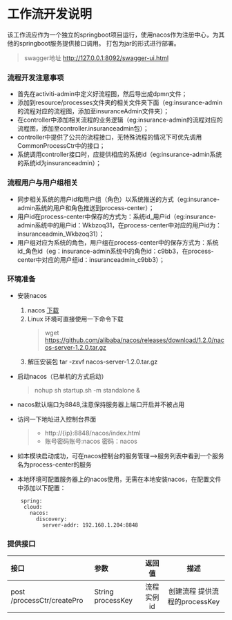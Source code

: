 # 工作流开发说明
   该工作流应作为一个独立的springboot项目运行，使用nacos作为注册中心，为其他的springboot服务提供接口调用。
   打包为jar的形式进行部署。
   > swagger地址 http://127.0.0.1:8092/swagger-ui.html

### 流程开发注意事项
* 首先在activiti-admin中定义好流程图，然后导出成dpmn文件；
* 添加到resource/processes文件夹的相关文件夹下面（eg:insurance-admin的流程对应的流程图，添加至insuranceAdmin文件夹）；
* 在controller中添加相关流程的业务逻辑（eg:insurance-admin的流程对应的流程图，添加至controller.insuranceadmin包）；
* controller中提供了公共的流程接口，无特殊流程的情况下可优先调用CommonProcessCtr中的接口；
* 系统调用controller接口时，应提供相应的系统id（eg:insurance-admin系统的系统id为insuranceadmin）；

### 流程用户与用户组相关
* 同步相关系统的用户id和用户组（角色）以系统推送的方式（eg:insurance-admin系统的用户和角色推送到process-center）；
* 用户id在process-center中保存的方式为：系统id_用户id（eg:insurance-admin系统中的用户id：Wkbzoq31，在process-center中对应的用户id为：insuranceadmin_Wkbzoq31）；
* 用户组对应为系统的角色，用户组在process-center中的保存方式为：系统id_角色id（eg：insurance-admin系统中的角色id：c9bb3，在process-center中对应的用户组id：insuranceadmin_c9bb3）；

### 环境准备
  * 安装nacos
    1. nacos [下载](https://github.com/alibaba/nacos/releases/download/1.2.0/nacos-server-1.2.0.tar.gz)
    2. Linux 环境可直接使用一下命令下载 
        > wget https://github.com/alibaba/nacos/releases/download/1.2.0/nacos-server-1.2.0.tar.gz 
    3. 解压安装包  tar  -zxvf nacos-server-1.2.0.tar.gz
  * 启动nacos（已单机的方式启动） 
       >  nohup sh startup.sh -m standalone &
  * nacos默认端口为8848,注意保持服务器上端口开启并不被占用
  * 访问一下地址进入控制台界面
       > * http://{ip}:8848/nacos/index.html 
       > * 账号密码账号:nacos 密码：nacos
  * 如本模块启动成功，可在nacos控制台的服务管理-->服务列表中看到一个服务名为process-center的服务
  * 本地环境可配置服务器上的nacos使用，无需在本地安装nacos，在配置文件中添加以下配置：
    
         spring:
          cloud:
            nacos:
              discovery:
                server-addr: 192.168.1.204:8848
  
### 提供接口
 | 接口 | 参数 | 返回值| 描述 |
 | :---- | :---- | :----: | :----: |
 | post /processCtr/createPro | String processKey | 流程实例id | 创建流程 提供流程的processKey |